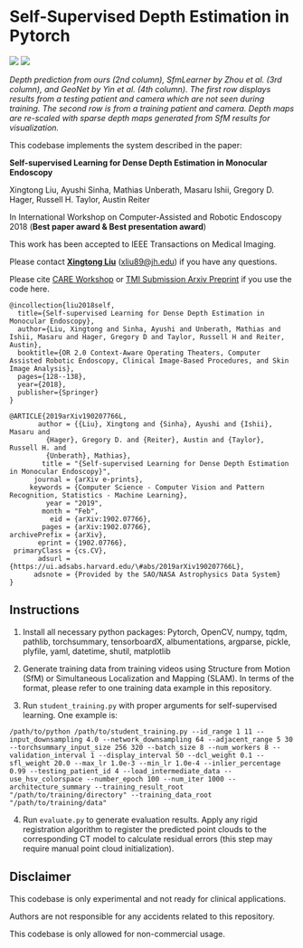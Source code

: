 # Self-Supervised Depth Estimation in Pytorch


![](clip_1.gif) ![](clip_2.gif)

*Depth prediction from ours (2nd column), SfmLearner by Zhou et al. (3rd column), and GeoNet by Yin et al. (4th column). The first row displays results from a testing patient and camera which are not seen during training. The second row is from a training patient and camera. Depth maps are re-scaled with sparse depth maps generated from SfM results for visualization.*


This codebase implements the system described in the paper:

**Self-supervised Learning for Dense Depth Estimation in Monocular Endoscopy**

Xingtong Liu, Ayushi Sinha, Mathias Unberath, Masaru Ishii, Gregory D. Hager, Russell H. Taylor, Austin Reiter

In International Workshop on Computer-Assisted and Robotic Endoscopy 2018 (**Best paper award & Best presentation award**)

This work has been accepted to IEEE Transactions on Medical Imaging.

Please contact [**Xingtong Liu**](http://www.cs.jhu.edu/~xingtongl/) (xliu89@jh.edu) if you have any questions.

Please cite [CARE Workshop](https://link.springer.com/chapter/10.1007/978-3-030-01201-4_15) or [TMI Submission Arxiv Preprint](https://arxiv.org/abs/1902.07766) if you use the code here.
```
@incollection{liu2018self,
  title={Self-supervised Learning for Dense Depth Estimation in Monocular Endoscopy},
  author={Liu, Xingtong and Sinha, Ayushi and Unberath, Mathias and Ishii, Masaru and Hager, Gregory D and Taylor, Russell H and Reiter, Austin},
  booktitle={OR 2.0 Context-Aware Operating Theaters, Computer Assisted Robotic Endoscopy, Clinical Image-Based Procedures, and Skin Image Analysis},
  pages={128--138},
  year={2018},
  publisher={Springer}
}
```

```
@ARTICLE{2019arXiv190207766L,
       author = {{Liu}, Xingtong and {Sinha}, Ayushi and {Ishii}, Masaru and
         {Hager}, Gregory D. and {Reiter}, Austin and {Taylor}, Russell H. and
         {Unberath}, Mathias},
        title = "{Self-supervised Learning for Dense Depth Estimation in Monocular Endoscopy}",
      journal = {arXiv e-prints},
     keywords = {Computer Science - Computer Vision and Pattern Recognition, Statistics - Machine Learning},
         year = "2019",
        month = "Feb",
          eid = {arXiv:1902.07766},
        pages = {arXiv:1902.07766},
archivePrefix = {arXiv},
       eprint = {1902.07766},
 primaryClass = {cs.CV},
       adsurl = {https://ui.adsabs.harvard.edu/\#abs/2019arXiv190207766L},
      adsnote = {Provided by the SAO/NASA Astrophysics Data System}
}
```
## Instructions

1. Install all necessary python packages: Pytorch, OpenCV, numpy, tqdm, pathlib, torchsummary, tensorboardX, albumentations, argparse, pickle, plyfile, yaml, datetime, shutil, matplotlib

2. Generate training data from training videos using Structure from Motion (SfM) or Simultaneous Localization and Mapping (SLAM). In terms of the format, please refer to one training data example in this repository.

3. Run ```student_training.py``` with proper arguments for self-supervised learning. One example is:
```
/path/to/python /path/to/student_training.py --id_range 1 11 --input_downsampling 4.0 --network_downsampling 64 --adjacent_range 5 30 --torchsummary_input_size 256 320 --batch_size 8 --num_workers 8 --validation_interval 1 --display_interval 50 --dcl_weight 0.1 --sfl_weight 20.0 --max_lr 1.0e-3 --min_lr 1.0e-4 --inlier_percentage 0.99 --testing_patient_id 4 --load_intermediate_data --use_hsv_colorspace --number_epoch 100 --num_iter 1000 --architecture_summary --training_result_root "/path/to/training/directory" --training_data_root "/path/to/training/data"
```

4. Run ```evaluate.py``` to generate evaluation results. Apply any rigid registration algorithm to register the predicted point clouds to the corresponding CT model to calculate residual errors (this step may require manual point cloud initialization).


## Disclaimer

This codebase is only experimental and not ready for clinical applications.

Authors are not responsible for any accidents related to this repository.

This codebase is only allowed for non-commercial usage.


